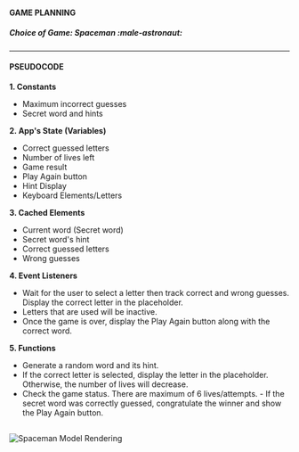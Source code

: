 #### GAME PLANNING
##### Choice of Game: Spaceman :male-astronaut:
---
#### PSEUDOCODE

**1. Constants**
- Maximum incorrect guesses
- Secret word and hints

**2. App's State (Variables)**
- Correct guessed letters
- Number of lives left
- Game result
- Play Again button
- Hint Display
- Keyboard Elements/Letters

**3. Cached Elements**
- Current word (Secret word)
- Secret word's hint
- Correct guessed letters
- Wrong guesses

**4. Event Listeners**
- Wait for the user to select a letter then track correct and wrong guesses. Display the correct letter in the placeholder.
- Letters that are used will be inactive.
- Once the game is over, display the Play Again button along with the correct word.

**5. Functions**
- Generate a random word and its hint.
- If the correct letter is selected, display the letter in the placeholder. Otherwise, the number of lives will decrease.
- Check the game status. There are maximum of 6 lives/attempts. - If the secret word was correctly guessed, congratulate the winner and show the Play Again button.
##
##
![Spaceman Model Rendering](https://i.imgur.com/LDTmkCL.png)

##
##

